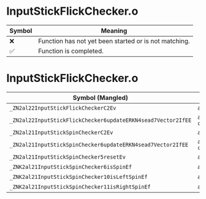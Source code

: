 # InputStickFlickChecker.o
| Symbol | Meaning 
| ------------- | ------------- 
| :x: | Function has not yet been started or is not matching. 
| :white_check_mark: | Function is completed. 


# InputStickFlickChecker.o
| Symbol (Mangled) | Symbol (Demangled) | Decompiled? |
| ------------- |  ------------- | ------------- |
| `_ZN2al22InputStickFlickCheckerC2Ev` | `al::InputStickFlickChecker::InputStickFlickChecker(void)` | :white_check_mark: |
| `_ZN2al22InputStickFlickChecker6updateERKN4sead7Vector2IfEE` | `al::InputStickFlickChecker::update(sead::Vector2<float> const&)` | :white_check_mark: |
| `_ZN2al21InputStickSpinCheckerC2Ev` | `al::InputStickSpinChecker::InputStickSpinChecker(void)` | :white_check_mark: |
| `_ZN2al21InputStickSpinChecker6updateERKN4sead7Vector2IfEE` | `al::InputStickSpinChecker::update(sead::Vector2<float> const&)` | :white_check_mark: |
| `_ZN2al21InputStickSpinChecker5resetEv` | `al::InputStickSpinChecker::reset(void)` | :white_check_mark: |
| `_ZNK2al21InputStickSpinChecker6isSpinEf` | `al::InputStickSpinChecker::isSpin(float)const` | :white_check_mark: |
| `_ZNK2al21InputStickSpinChecker10isLeftSpinEf` | `al::InputStickSpinChecker::isLeftSpin(float)const` | :white_check_mark: |
| `_ZNK2al21InputStickSpinChecker11isRightSpinEf` | `al::InputStickSpinChecker::isRightSpin(float)const` | :white_check_mark: |
